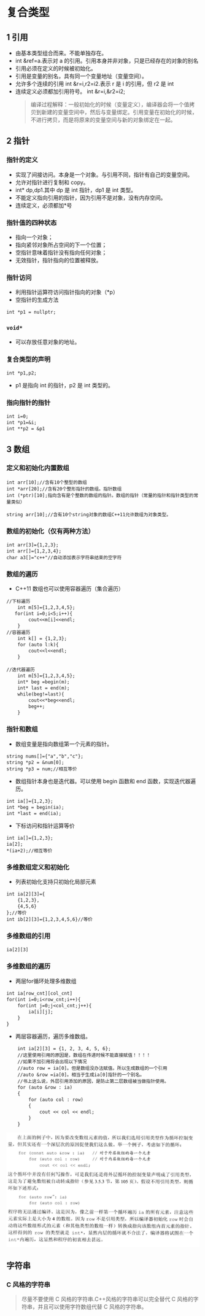 
# 复合类型

## 1 引用
- 由基本类型组合而来。不能单独存在。
- int &ref=a.表示对 a 的引用。引用本身并非对象，只是已经存在的对象的别名
- 引用必须在定义的时候被初始化。
- 引用是变量的别名，具有同一个变量地址（变量空间）。
- 允许多个连续的引用
  int &r=i,r2=i2.表示 r 是 i 的引用，但 r2 是 int
- 连续定义必须都加引用符号。
  int &r=i,&r2=i2;
  > 编译过程解释：一般初始化的时候（变量定义），编译器会将一个值拷贝到新建的变量空间中，然后与变量绑定。引用变量在初始化的时候，不进行拷贝，而是将原来的变量空间与新的对象绑定在一起。

## 2 指针

### 指针的定义
- 实现了间接访问。本身是一个对象。与引用不同，指针有自己的变量空间。
- 允许对指针进行复制和 copy。
- int\* dp,dp1.其中 dp 是 int 指针，dp1 是 int 类型。
- 不能定义指向引用的指针，因为引用不是对象，没有内存空间。
- 连续定义，必须都加\*号

### 指针值的四种状态

- 指向一个对象；
- 指向紧邻对象所占空间的下一个位置；
- 空指针意味着指针没有指向任何对象；
- 无效指针，指针指向的位置被释放。

### 指针访问

- 利用指针运算符访问指针指向的对象（\*p）
- 空指针的生成方法

```
int *p1 = nullptr;
```

### `void*`

- 可以存放任意对象的地址。

### 复合类型的声明
```
int *p1,p2;
```
* p1 是指向 int 的指针，p2 是 int 类型的。

### 指向指针的指针
```
int i=0;
int *p1=&i;
int **p2 = &p1
```



## 3 数组

### 定义和初始化内置数组

```
int arr[10];//含有10个整型的数组
int *arr[20];//含有20个整形指针的数组。指针数组
int (*ptr)[10];指向含有是个整数的数组的指针。数组的指针（常量的指针和指针类型的常量类似）

string arr[10];//含有10个string对象的数组C++11允许数组为对象类型。
```

### 数组的初始化（仅有两种方法）

```
int arr[3]={1,2,3};
int arr[]={1,2,3,4};
char a3[]="c++"//自动添加表示字符串结束的空字符
```

### 数组的遍历

- C++11 数组也可以使用容器遍历（集合遍历）

```
//下标遍历
    int m[5]={1,2,3,4,5};
   for(int i=0;i<5;i++){
        cout<<m[i]<<endl;
    }
//容器遍历
    int k[] = {1,2,3};
    for (auto l:k){
        cout<<l<<endl;
    }

//迭代器遍历
    int m[5]={1,2,3,4,5};
    int* beg =begin(m);
    int* last = end(m);
    while(beg!=last){
        cout<<*beg<<endl;
        beg++;
    }
```

### 指针和数组

- 数组变量是指向数组第一个元素的指针。

```
string nums[]={"a","b","c"};
string *p2 = &num[0];
string *p3 = num;//相互等价
```

- 数组指针本身也是迭代器。可以使用 begin 函数和 end 函数，实现迭代器遍历。

```
int ia[]={1,2,3};
int *beg = begin(ia);
int *last = end(ia);
```

- 下标访问和指针运算等价

```
int ia[]={1,2,3};
ia[2];
*(ia+2);//相互等价
```


### 多维数组定义和初始化

* 列表初始化支持只初始化局部元素
```
int ia[2][3]={
    {1,2,3},
    {4,5,6}
};//等价
int ib[2][3]={1,2,3,4,5,6}//等价
```
### 多维数组的引用


```
ia[2][3]
```
### 多维数组的遍历
* 两层for循环处理多维数组
```
int ia[row_cnt][col_cnt]
for(int i=0;i<row_cnt;i++){
    for(int j=0;j<col_cnt;j++){
        ia[i][j];
    }
}
```

* 两层容器遍历，遍历多维数组。

```
    int ia[2][3] = {1, 2, 3, 4, 5, 6};
    //这里使用引用的原因是，数组在传递时候不能直接赋值！！！！
    //如果不加引用将会出现以下情况
    //auto row = ia[0]。但是数组没办法赋值。所以生成数组的一个引用
    //auto &row =ia[0]。相当于生成ia[0]指针的一个别名。
    //书上这么说，外层引用添加的原因，是防止第二层数组被当做指针使用。
    for (auto &row : ia)
    {
        for (auto col : row)
        {
            cout << col << endl;
        }
    }
```
![](image/2021-03-04-17-20-26.png)


## 字符串


### C 风格的字符串

> 尽量不要使用 C 风格的字符串.C++风格的字符串可以完全替代 C 风格的字符串，并且可以使用字符数组代替 C 风格的字符串。